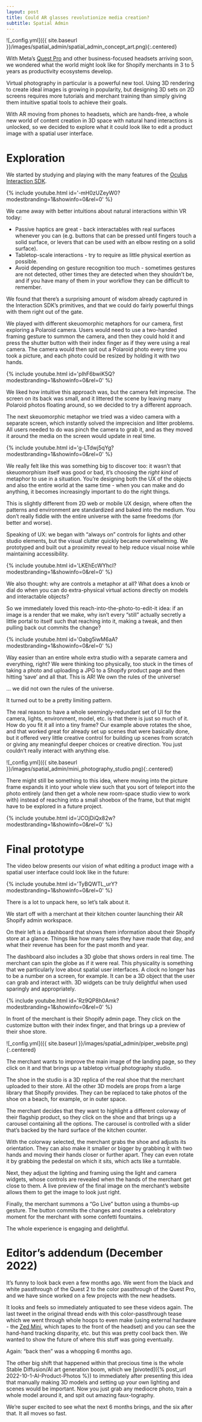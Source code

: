 ```yaml
---
layout: post
title: Could AR glasses revolutionize media creation?
subtitle: Spatial Admin
---
```


![_config.yml]({{ site.baseurl }}/images/spatial_admin/spatial_admin_concept_art.png){:.centered}

With Meta’s [Quest Pro](https://www.meta.com/ca/quest/quest-pro/) and other business-focused headsets arriving soon, we wondered what the world might look like for Shopify merchants in 3 to 5 years as productivity ecosystems develop.

Virtual photography in particular is a powerful new tool. Using 3D rendering to create ideal images is growing in popularity, but designing 3D sets on 2D screens requires more tutorials and merchant training than simply giving them intuitive spatial tools to achieve their goals.

With AR moving from phones to headsets, which are hands-free, a whole new world of content creation in 3D space with natural hand interactions is unlocked, so we decided to explore what it could look like to edit a product image with a spatial user interface.

# Exploration

We started by studying and playing with the many features of the [Oculus Interaction SDK](https://developer.oculus.com/documentation/unity/unity-isdk-interaction-sdk-overview/).

{% include youtube.html id='-mH0zUZeyW0?modestbranding=1&amp;showinfo=0&amp;rel=0' %}

We came away with better intuitions about natural interactions within VR today:

- Passive haptics are great - back interactables with real surfaces whenever you can (e.g. buttons that can be pressed until fingers touch a solid surface, or levers that can be used with an elbow resting on a solid surface).
- Tabletop-scale interactions - try to require as little physical exertion as possible.
- Avoid depending on gesture recognition too much - sometimes gestures are not detected, other times they are detected when they shouldn’t be, and if you have many of them in your workflow they can be difficult to remember.

We found that there’s a surprising amount of wisdom already captured in the Interaction SDK’s primitives, and that we could do fairly powerful things with them right out of the gate.

We played with different skeuomorphic metaphors for our camera, first exploring a Polaroid camera. Users would need to use a two-handed framing gesture to summon the camera, and then they could hold it and press the shutter button with their index finger as if they were using a real camera. The camera would then spit out a Polaroid photo every time you took a picture, and each photo could be resized by holding it with two hands.

{% include youtube.html id='pIhF6bwiK5Q?modestbranding=1&amp;showinfo=0&amp;rel=0' %}

We liked how intuitive this approach was, but the camera felt imprecise. The screen on its back was small, and it littered the scene by leaving many Polaroid photos floating around, so we decided to try a different approach.

The next skeuomorphic metaphor we tried was a video camera with a separate screen, which instantly solved the imprecision and litter problems. All users needed to do was pinch the camera to grab it, and as they moved it around the media on the screen would update in real time.

{% include youtube.html id='g-LTdwj5qYg?modestbranding=1&amp;showinfo=0&amp;rel=0' %}

We really felt like this was something big to discover too: it wasn’t that skeuomorphism itself was good or bad, it’s choosing the _right kind_ of metaphor to use in a situation. You’re designing both the UX of the objects and also the entire world at the same time - when you can make and do anything, it becomes increasingly important to do the right things.

This is slightly different from 2D web or mobile UX design, where often the patterns and environment are standardized and baked into the medium. You don’t really fiddle with the entire universe with the same freedoms (for better and worse).

Speaking of UX: we began with “always on” controls for lights and other studio elements, but the visual clutter quickly became overwhelming. We prototyped and built out a proximity reveal to help reduce visual noise while maintaining accessibility.

{% include youtube.html id='LKEhEcWYhcI?modestbranding=1&amp;showinfo=0&amp;rel=0' %}

We also thought: why are controls a metaphor at all? What does a knob or dial do when you can do extra-physical virtual actions directly on models and interactable objects?

So we immediately loved this reach-into-the-photo-to-edit-it idea: if an image is a render that we make, why isn’t every “still” actually secretly a little portal to itself such that reaching into it, making a tweak, and then pulling back out commits the change?

{% include youtube.html id='Oabg5iwM6aA?modestbranding=1&amp;showinfo=0&amp;rel=0' %}

Way easier than an entire whole extra studio with a separate camera and everything, right? We were thinking too physically, too stuck in the times of taking a photo and uploading a JPG to a Shopify product page and then hitting ‘save’ and all that. This is AR! We own the rules of the universe!

… we did not own the rules of the universe.

It turned out to be a pretty limiting pattern.

The real reason to have a whole seemingly-redundant set of UI for the camera, lights, environment, model, etc. is that there is just so much of it. How do you fit it all into a tiny frame? Our example above rotates the shoe, and that worked great for already set up scenes that were basically done, but it offered very little creative control for building up scenes from scratch or giving any meaningful deeper choices or creative direction. You just couldn’t really interact with anything else.

![_config.yml]({{ site.baseurl }}/images/spatial_admin/mini_photography_studio.png){:.centered}

There might still be something to this idea, where moving into the picture frame expands it into your whole view such that you sort of teleport into the photo entirely (and then get a whole new room-space studio view to work with) instead of reaching into a small shoebox of the frame, but that might have to be explored in a future project.

{% include youtube.html id='JCOjDiQx82w?modestbranding=1&amp;showinfo=0&amp;rel=0' %}

# Final prototype

The video below presents our vision of what editing a product image with a spatial user interface could look like in the future:

{% include youtube.html id='TyBQWTL_urY?modestbranding=1&amp;showinfo=0&amp;rel=0' %}

There is a lot to unpack here, so let’s talk about it.

We start off with a merchant at their kitchen counter launching their AR Shopify admin workspace.

On their left is a dashboard that shows them information about their Shopify store at a glance. Things like how many sales they have made that day, and what their revenue has been for the past month and year.

The dashboard also includes a 3D globe that shows orders in real time. The merchant can spin the globe as if it were real. This physicality is something that we particularly love about spatial user interfaces. A clock no longer has to be a number on a screen, for example. It can be a 3D object that the user can grab and interact with. 3D widgets can be truly delightful when used sparingly and appropriately.

{% include youtube.html id='Rz9QP8h0Amk?modestbranding=1&amp;showinfo=0&amp;rel=0' %}

In front of the merchant is their Shopify admin page. They click on the customize button with their index finger, and that brings up a preview of their shoe store.

![_config.yml]({{ site.baseurl }}/images/spatial_admin/piper_website.png){:.centered}

The merchant wants to improve the main image of the landing page, so they click on it and that brings up a tabletop virtual photography studio.

The shoe in the studio is a 3D replica of the real shoe that the merchant uploaded to their store. All the other 3D models are props from a large library that Shopify provides. They can be replaced to take photos of the shoe on a beach, for example, or in outer space.

The merchant decides that they want to highlight a different colorway of their flagship product, so they click on the shoe and that brings up a carousel containing all the options. The carousel is controlled with a slider that’s backed by the hard surface of the kitchen counter.

With the colorway selected, the merchant grabs the shoe and adjusts its orientation. They can also make it smaller or bigger by grabbing it with two hands and moving their hands closer or further apart. They can even rotate it by grabbing the pedestal on which it sits, which acts like a turntable.

Next, they adjust the lighting and framing using the light and camera widgets, whose controls are revealed when the hands of the merchant get close to them. A live preview of the final image on the merchant’s website allows them to get the image to look just right.

Finally, the merchant summons a “Go Live” button using a thumbs-up gesture. The button commits the changes and creates a celebratory moment for the merchant with some confetti fountains.

The whole experience is engaging and delightful.

# Editor’s addendum (December 2022)

It’s funny to look back even a few months ago. We went from the black and white passthrough of the Quest 2 to the color passthrough of the Quest Pro, and we have since worked on a few projects with the new headsets.

It looks and feels so immediately antiquated to see these videos again. The last tweet in the original thread ends with this color-passthrough tease which we went through whole hoops to even make (using external hardware - the [Zed Mini](https://www.stereolabs.com/zed-mini/), which tapes to the front of the headset) and you can see the hand-hand tracking disparity, etc. but this was pretty cool back then. We wanted to show the future of where this stuff was going eventually.

Again: “back then” was a whopping 6 months ago.

The other big shift that happened within that precious time is the whole Stable Diffusion/AI art generation boom, which we [pivoted]({% post_url 2022-10-1-AI-Product-Photos %}) to immediately after presenting this idea that manually making 3D models and setting up your own lighting and scenes would be important. Now you just grab any mediocre photo, train a whole model around it, and spit out amazing faux-tography.

We’re super excited to see what the next 6 months brings, and the six after that. It all moves so fast.